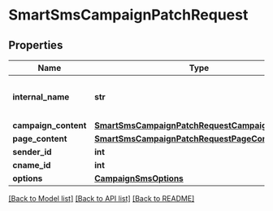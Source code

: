 # SmartSmsCampaignPatchRequest

## Properties
Name | Type | Description | Notes
------------ | ------------- | ------------- | -------------
**internal_name** | **str** | SMS campaign internal name | [optional] 
**campaign_content** | [**SmartSmsCampaignPatchRequestCampaignContent**](SmartSmsCampaignPatchRequestCampaignContent.md) |  | [optional] 
**page_content** | [**SmartSmsCampaignPatchRequestPageContent**](SmartSmsCampaignPatchRequestPageContent.md) |  | [optional] 
**sender_id** | **int** |  | [optional] 
**cname_id** | **int** |  | [optional] 
**options** | [**CampaignSmsOptions**](CampaignSmsOptions.md) |  | [optional] 

[[Back to Model list]](../README.md#documentation-for-models) [[Back to API list]](../README.md#documentation-for-api-endpoints) [[Back to README]](../README.md)


